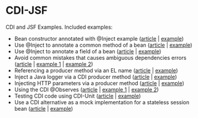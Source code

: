 # CDI-JSF
CDI and JSF Examples. Included examples:

- Bean constructor annotated with @Inject example ([article](http://www.omnifaces-fans.org/2016/05/cdi-jsf-constructor-annotated-with.html) | [example](https://github.com/AnghelLeonard/CDI-JSF/tree/master/ConstructorAnnotatedWithInject))
- Use @Inject to annotate a common method of a bean ([article](http://www.omnifaces-fans.org/2016/05/cdi-jsf-use-inject-to-annotate-common.html) | [example](https://github.com/AnghelLeonard/CDI-JSF/tree/master/CommonMethodAnnotatedWithInject))
- Use @Inject to annotate a field of a bean ([article](http://www.omnifaces-fans.org/2016/06/cdi-jsf-use-inject-to-annotate-field-of.html) | [example](https://github.com/AnghelLeonard/CDI-JSF/tree/master/FieldAnnotatedWithInject))
- Avoid common mistakes that causes ambiguous dependencies errors ([article](http://www.omnifaces-fans.org/2016/06/cdi-jsf-avoid-common-mistakes-that.html) | [example 1](https://github.com/AnghelLeonard/CDI-JSF/tree/master/AmbiguousDependencyExtension) | [example 2](https://github.com/AnghelLeonard/CDI-JSF/tree/master/AmbiguousDependencyInterface))
- Referencing a producer method via an EL name ([article](http://www.omnifaces-fans.org/2016/06/referencing-producer-method-via-el-name.html) | [example](https://github.com/AnghelLeonard/CDI-JSF/tree/master/ProducerAndELName))
- Inject a Java logger via a CDI producer method ([article](http://www.omnifaces-fans.org/2016/06/cdi-jsf-inject-java-logger-via-cdi.html) | [example](https://github.com/AnghelLeonard/CDI-JSF/tree/master/InjectLogger))
- Injecting HTTP parameters via a producer method ([article](http://www.omnifaces-fans.org/2016/06/cdi-jsf-injecting-http-parameters-via.html) | [example](https://github.com/AnghelLeonard/CDI-JSF/tree/master/InjectHTTPParams))
- Using the CDI @Observes ([article](http://www.omnifaces-fans.org/2016/06/cdi-jsf-using-cdi-observes.html) | [example 1](https://github.com/AnghelLeonard/CDI-JSF/tree/master/FireStationObserver) | [example 2](https://github.com/AnghelLeonard/CDI-JSF/tree/master/FireStationFineObserver))
- Testing CDI code using CDI-Unit ([article](http://www.omnifaces-fans.org/2016/06/cdi-jsf-testing-cdi-code.html) | [example](https://github.com/AnghelLeonard/CDI-JSF/blob/master/InjectLoggerWithTest/src/test/java/tests/LoggerTest.java))
- Use a CDI alternative as a mock implementation for a stateless session bean ([article](http://www.omnifaces-fans.org/2016/06/use-cdi-alternative-as-mock.html) | [example](https://github.com/AnghelLeonard/CDI-JSF/tree/master/AlternativesExample))

